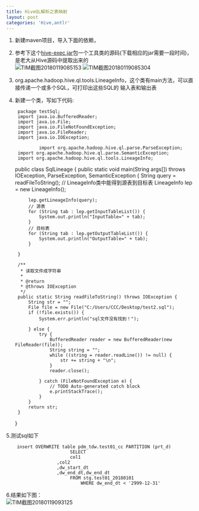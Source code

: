 ```yaml
---
title: HiveQL解析之表映射
layout: post
categories: 'Hive,antlr'
---
```

1. 新建maven项目，导入下面的依赖，
2. 参考下这个[hive-exec.jar](http://mvnrepository.com/artifact/org.apache.hive/hive-exec)包一个工具类的源码(下载相应的jar需要一段时间)，是老大从Hive源码中提取出来的  
![TIM截图20180119085153](http://p1vuoao0b.bkt.clouddn.com/JekyllWriter/TIM截图20180119085153.png)
![TIM截图20180119085304](http://p1vuoao0b.bkt.clouddn.com/JekyllWriter/TIM截图20180119085304.png)  
3. org.apache.hadoop.hive.ql.tools.LineageInfo，这个类有main方法，可以直接传递一个或多个SQL，可打印出这些SQL的 输入表和输出表
4. 新建一个类，写如下代码: 
	
		package testSql;
		import java.io.BufferedReader;
		import java.io.File;
		import java.io.FileNotFoundException;
		import java.io.FileReader;
		import java.io.IOException;

    	        import org.apache.hadoop.hive.ql.parse.ParseException;
		import org.apache.hadoop.hive.ql.parse.SemanticException;
		import org.apache.hadoop.hive.ql.tools.LineageInfo;
    
   	 public class SqlLineage {
    	public static void main(String args[]) throws IOException, ParseException, SemanticException {
    		String query = readFileToString();
    		// LineageInfo类中能得到源表到目标表
    		LineageInfo lep = new LineageInfo();
    
    		lep.getLineageInfo(query);
    		// 源表
    		for (String tab : lep.getInputTableList()) {
    			System.out.println("InputTable=" + tab);
    		}
    		// 目标表
    		for (String tab : lep.getOutputTableList()) {
    			System.out.println("OutputTable=" + tab);
    		}
    
    	}
    
    	/**
    	 * 读取文件成字符串
    	 * 
    	 * @return
    	 * @throws IOException
    	 */
    	public static String readFileToString() throws IOException {
    		String str = "";
    		File file = new File("C:/Users/CCC/Desktop/test2.sql");
    		if (!file.exists()) {
    			System.err.println("sql文件没有找到！");
    
    		} else {
    			try {
    				BufferedReader reader = new BufferedReader(new FileReader(file));
    				String string = "";
    				while ((string = reader.readLine()) != null) {
    					str += string + "\n";
    				}
    				reader.close();
    
    			} catch (FileNotFoundException e) {
    				// TODO Auto-generated catch block
    				e.printStackTrace();
    			}
    		}
    		return str;
    	}
    }

5.测试sql如下
    
    	insert OVERWRITE table pdm_tdw.test01_cc PARTITION (prt_d)    
	                   		SELECT 
	                   		col1
	                   ,col2
	                   ,dw_start_dt
	                   ,dw_end_dt,dw_end_dt
	                   		FROM stg.test01_20180101
	                   			WHERE dw_end_dt < '2999-12-31'
	                   			
6.结果如下图：  
![TIM截图20180119093125](http://p1vuoao0b.bkt.clouddn.com/JekyllWriter/TIM截图20180119093125.png)
